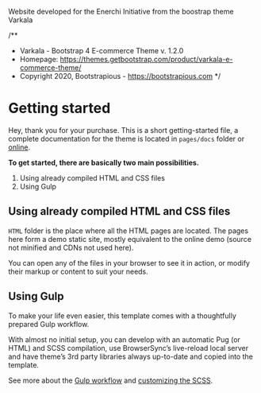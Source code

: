Website developed for the Enerchi Initiative from the boostrap theme Varkala



/**
 * Varkala - Bootstrap 4 E-commerce Theme v. 1.2.0
 * Homepage: https://themes.getbootstrap.com/product/varkala-e-commerce-theme/
 * Copyright 2020, Bootstrapious - https://bootstrapious.com
 */

# Getting started 

Hey, thank you for your purchase. This is a short getting-started file, a complete documentation for the theme is located in `pages/docs` folder or [online](https://demo.bootstrapious.com/varkala/1-1/docs/index.html).

**To get started, there are basically two main possibilities.**

1. Using already compiled HTML and CSS files
2. Using Gulp

## Using already compiled HTML and CSS files

`HTML` folder is the place where all the HTML pages are located. The pages here form a demo static site, mostly equivalent to the online demo (source not minified and CDNs not used here).

You can open any of the files in your browser to see it in action, or modify their markup or content to suit your needs.

## Using Gulp

To make your life even easier, this template comes with a thoughtfully prepared Gulp workflow.

With almost no initial setup, you can develop with an automatic Pug (or HTML) and SCSS compilation, use BrowserSync’s live-reload local server and have theme’s 3rd party libraries always up-to-date and copied into the template.

See more about the [Gulp workflow](https://demo.bootstrapious.com/varkala/1-2/docs/gulp.html) and [customizing the SCSS](https://demo.bootstrapious.com/varkala/1-2/docs/customizing-css.html). 
